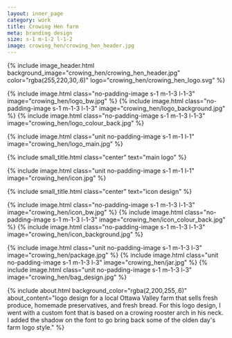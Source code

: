 ```yaml
---
layout: inner_page
category: work
title: Crowing Hen farm
meta: branding design
size: s-1 m-1-2 l-1-2
image: crowing_hen/crowing_hen_header.jpg
---
```

{% include image_header.html background_image="crowing_hen/crowing_hen_header.jpg" color="rgba(255,220,30,.6)" logo="crowing_hen/crowing_hen_logo.svg" %}


{% include image.html class="no-padding-image s-1 m-1-3 l-1-3" image="crowing_hen/logo_bw.jpg" %}
{% include image.html class="no-padding-image s-1 m-1-3 l-1-3" image="crowing_hen/logo_background.jpg" %}
{% include image.html class="no-padding-image s-1 m-1-3 l-1-3" image="crowing_hen/logo_colour_back.jpg" %}

{% include image.html class="unit no-padding-image s-1 m-1 l-1" image="crowing_hen/logo_main.jpg" %}

{% include small_title.html class="center" text="main logo" %}

{% include image.html class="unit no-padding-image s-1 m-1 l-1" image="crowing_hen/icon.jpg" %}

{% include small_title.html class="center" text="icon design" %}

{% include image.html class="no-padding-image s-1 m-1-3 l-1-3" image="crowing_hen/icon_bw.jpg" %}
{% include image.html class="no-padding-image s-1 m-1-3 l-1-3" image="crowing_hen/icon_colour_back.jpg" %}
{% include image.html class="no-padding-image s-1 m-1-3 l-1-3" image="crowing_hen/icon_background.jpg" %}

{% include image.html class="unit no-padding-image s-1 m-1-3 l-3" image="crowing_hen/package.jpg" %}
{% include image.html class="unit no-padding-image s-1 m-1-3 l-3" image="crowing_hen/jar.jpg" %}
{% include image.html class="unit no-padding-image s-1 m-1-3 l-3" image="crowing_hen/bag_design.jpg" %}



{% include about.html background_color="rgba(2,200,255,.6)" about_content="logo design for a local Ottawa Valley farm that sells fresh produce, homemade preservatives, and fresh bread. For this logo design, I went with a custom font that is based on a crowing rooster arch in his neck. I added the shadow on the font to go bring back some of the olden day's farm logo style." %}